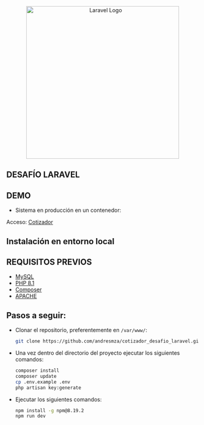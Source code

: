 <p align="center"><a href="https://laravel.com" target="_blank"><img src="https://raw.githubusercontent.com/laravel/art/master/logo-lockup/5%20SVG/2%20CMYK/1%20Full%20Color/laravel-logolockup-cmyk-red.svg" width="400" alt="Laravel Logo"></a></p>


## DESAFÍO LARAVEL

## DEMO

 - Sistema en producción en un contenedor:

 Acceso: <a href="https://cotizador.ddns.net">Cotizador</a>

## Instalación en entorno local

##  REQUISITOS PREVIOS
 
 - <a href="https://www.mysql.com/">MySQL</a>
 - <a href="https://www.php.net/downloads/">PHP 8.1</a>
 - <a href="https://getcomposer.org/">Composer</a>
 - <a href="https://www.apache.org/">APACHE</a>

##  Pasos a seguir:

 - Clonar el repositorio, preferentemente en  ```/var/www/```:
	
	``` sh
	git clone https://github.com/andresmza/cotizador_desafio_laravel.git
	```

- Una vez dentro del directorio del proyecto ejecutar los siguientes comandos:

    ``` sh
	composer install
	composer update
    cp .env.example .env
    php artisan key:generate
	```

- Ejecutar los siguientes comandos:

    ``` sh
	npm install -g npm@8.19.2
    npm run dev
	```
